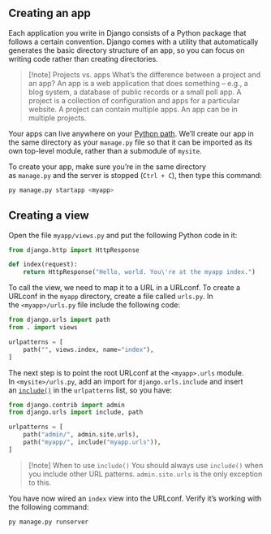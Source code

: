 ## Creating an app

Each application you write in Django consists of a Python package that follows a certain convention. Django comes with a utility that automatically generates the basic directory structure of an app, so you can focus on writing code rather than creating directories.

> [!note] Projects vs. apps
> What’s the difference between a project and an app? An app is a web application that does something – e.g., a blog system, a database of public records or a small poll app. A project is a collection of configuration and apps for a particular website. A project can contain multiple apps. An app can be in multiple projects. 

Your apps can live anywhere on your [Python path](https://docs.python.org/3/tutorial/modules.html#tut-searchpath "(in Python v3.11)"). We’ll create our app in the same directory as your `manage.py` file so that it can be imported as its own top-level module, rather than a submodule of `mysite`.

To create your app, make sure you’re in the same directory as `manage.py` and the server is stopped (`Ctrl + C`), then type this command:

``` sh
py manage.py startapp <myapp>
```

## Creating a view

Open the file `myapp/views.py` and put the following Python code in it:

``` Python
from django.http import HttpResponse

def index(request):
    return HttpResponse("Hello, world. You\'re at the myapp index.")
```

To call the view, we need to map it to a URL in a URLconf.
To create a URLconf in the `myapp` directory, create a file called `urls.py`. 
In the `<myapp>/urls.py` file include the following code:

``` Python
from django.urls import path
from . import views

urlpatterns = [
    path("", views.index, name="index"),
]
```

The next step is to point the root URLconf at the `<myapp>.urls` module.
In `<mysite>/urls.py`, add an import for `django.urls.include` and insert an [`include()`](https://docs.djangoproject.com/en/4.2/ref/urls/#django.urls.include "django.urls.include") in the `urlpatterns` list, so you have:

``` Python
from django.contrib import admin
from django.urls import include, path

urlpatterns = [
	path("admin/", admin.site.urls),
    path("myapp/", include("myapp.urls")),
]
```

> [!note] When to use `include()`
> You should always use `include()` when you include other URL patterns. `admin.site.urls` is the only exception to this.

You have now wired an `index` view into the URLconf. Verify it’s working with the following command:

``` sh
py manage.py runserver
```
